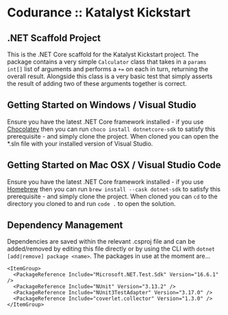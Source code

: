 # Codurance :: Katalyst Kickstart

## .NET Scaffold Project

This is the .NET Core scaffold for the Katalyst Kickstart project. The package contains
a very simple `Calculator` class that takes in a `params int[]` list of arguments and 
performs a `+=` on each in turn, returning the overall result. Alongside this class is a very
basic test that simply asserts the result of adding two of these arguments together is correct.

## Getting Started on Windows / Visual Studio

Ensure you have the latest .NET Core framework installed - if you use [Chocolatey](https://chocolatey.org/) then you can run 
`choco install dotnetcore-sdk` to satisfy this prerequisite -  and simply clone the project. When cloned
you can open the *.sln file with your installed version of Visual Studio.

## Getting Started on Mac OSX / Visual Studio Code

Ensure you have the latest .NET Core framework installed - if you use [Homebrew](https://brew.sh/) then you can run 
`brew install --cask dotnet-sdk` to satisfy this prerequisite -  and simply clone the project. When cloned you 
can `cd` to the directory you cloned to and run `code .` to open the solution.

## Dependency Management

Dependencies are saved within the relevant .csproj file and can be added/removed by editing this file directly or 
by using the CLI with `dotnet [add|remove] package <name>`. The packages in use at the moment are...

```
<ItemGroup>
  <PackageReference Include="Microsoft.NET.Test.Sdk" Version="16.6.1" />
  <PackageReference Include="NUnit" Version="3.13.2" />
  <PackageReference Include="NUnit3TestAdapter" Version="3.17.0" />
  <PackageReference Include="coverlet.collector" Version="1.3.0" />
</ItemGroup>
```